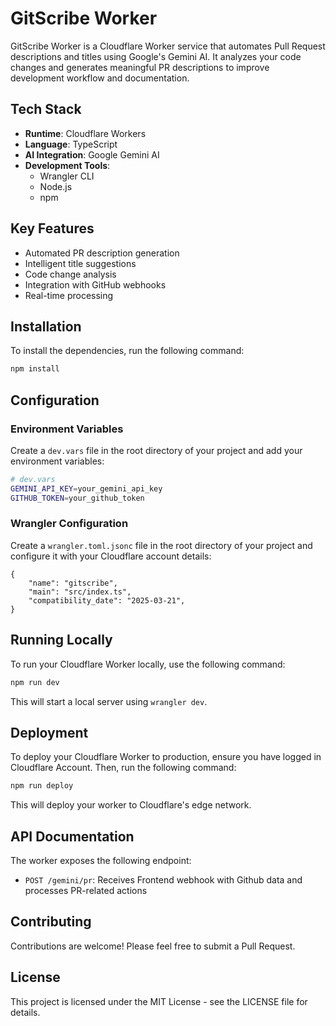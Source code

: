 # GitScribe Worker

GitScribe Worker is a Cloudflare Worker service that automates Pull Request descriptions and titles using Google's Gemini AI. It analyzes your code changes and generates meaningful PR descriptions to improve development workflow and documentation.

## Tech Stack

- **Runtime**: Cloudflare Workers
- **Language**: TypeScript
- **AI Integration**: Google Gemini AI
- **Development Tools**:
  - Wrangler CLI
  - Node.js
  - npm

## Key Features

- Automated PR description generation
- Intelligent title suggestions
- Code change analysis
- Integration with GitHub webhooks
- Real-time processing

## Installation

To install the dependencies, run the following command:

```sh
npm install
```

## Configuration

### Environment Variables

Create a `dev.vars` file in the root directory of your project and add your environment variables:

```sh
# dev.vars
GEMINI_API_KEY=your_gemini_api_key
GITHUB_TOKEN=your_github_token
```

### Wrangler Configuration

Create a `wrangler.toml.jsonc` file in the root directory of your project and configure it with your Cloudflare account details:

```jsonc
{
	"name": "gitscribe",
	"main": "src/index.ts",
	"compatibility_date": "2025-03-21",
}
```

## Running Locally

To run your Cloudflare Worker locally, use the following command:

```sh
npm run dev
```

This will start a local server using `wrangler dev`.

## Deployment

To deploy your Cloudflare Worker to production, ensure you have logged in Cloudflare Account. Then, run the following command:

```sh
npm run deploy
```

This will deploy your worker to Cloudflare's edge network.

## API Documentation

The worker exposes the following endpoint:

- `POST /gemini/pr`: Receives Frontend webhook with Github data and processes PR-related actions

## Contributing

Contributions are welcome! Please feel free to submit a Pull Request.

## License

This project is licensed under the MIT License - see the LICENSE file for details.
